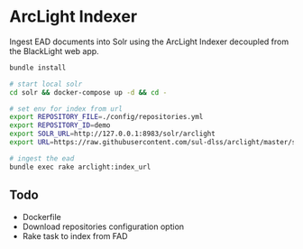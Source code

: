 # ArcLight Indexer

Ingest EAD documents into Solr using the ArcLight Indexer decoupled from the
BlackLight web app.

```bash
bundle install

# start local solr
cd solr && docker-compose up -d && cd -

# set env for index from url
export REPOSITORY_FILE=./config/repositories.yml
export REPOSITORY_ID=demo
export SOLR_URL=http://127.0.0.1:8983/solr/arclight
export URL=https://raw.githubusercontent.com/sul-dlss/arclight/master/spec/fixtures/ead/sample/large-components-list.xml

# ingest the ead
bundle exec rake arclight:index_url
```

## Todo

- Dockerfile
- Download repositories configuration option
- Rake task to index from FAD
